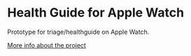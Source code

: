 # Health Guide for Apple Watch
Prototype for triage/healthguide on Apple Watch.

[More info about the project](https://vgrblogg.se/utveckling/2018/03/21/prototyp-pa-app-for-smartklocka/)
